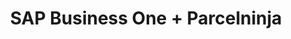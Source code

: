 ---
title: "SAP Business One + Parcelninja"
seoTitle: "SAP Business One Parcelninja Integration"
seoDescription: "Integrate SAP Business One with Parcelninja, and you'll be able to automate logistics, simplify the ordering process and save time - and money. Find out more about how a SAP Business One Parcelninja Integration can help your business."
lead: "Let Stock2Shop send fulfillment notifications to Parcelninja once orders are successfully raised in SAP Business One. Here’s how we can help you streamline your workflow."
type: "source-fulfillment"
source: "sap"
channel: "parcelninja"
image: "/images/sap-shopify.png"
imageAlt: Parcelninja logo
tags: []
aliases:
---